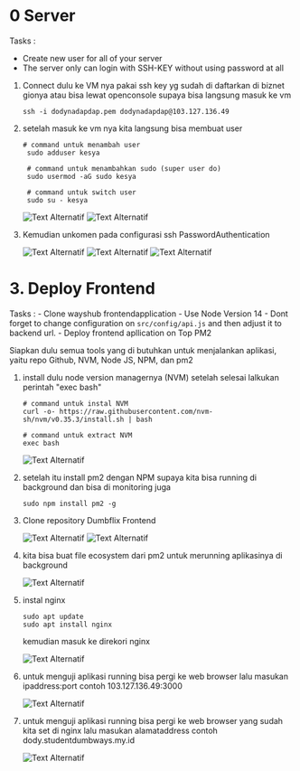 # 0 Server
Tasks :
- Create new user for all of your server
- The server only can login with SSH-KEY without using password at all

1. Connect dulu ke VM nya pakai ssh key yg sudah di daftarkan di biznet gionya atau bisa lewat openconsole supaya bisa langsung masuk ke vm
   ```
   ssh -i dodynadapdap.pem dodynadapdap@103.127.136.49
   ```
2. setelah masuk ke vm nya kita langsung bisa membuat user
   ```
   # command untuk menambah user
    sudo adduser kesya
    
    # command untuk menambahkan sudo (super user do)
    sudo usermod -aG sudo kesya
    
    # command untuk switch user
    sudo su - kesya
   ```
   ![Text Alternatif](foto/server.png)
   ![Text Alternatif](foto/server1.png)
3. Kemudian unkomen pada configurasi ssh PasswordAuthentication
   
   ![Text Alternatif](foto/server2.png)
   ![Text Alternatif](foto/server3.png)
   ![Text Alternatif](foto/server4.png)
   
# 3. Deploy Frontend   
Tasks :
	- Clone wayshub frontendapplication
	- Use Node Version 14
	- Dont forget to change configuration on `src/config/api.js` and then adjust it to backend url.
	- Deploy  frontend apllication on Top PM2

Siapkan dulu semua tools yang di butuhkan untuk menjalankan aplikasi, yaitu repo Github, NVM, Node JS, NPM, dan pm2

1. install dulu node version managernya (NVM) setelah selesai lalkukan perintah "exec bash"
   ```
   # command untuk instal NVM
   curl -o- https://raw.githubusercontent.com/nvm-sh/nvm/v0.35.3/install.sh | bash

   # command untuk extract NVM
   exec bash
   ```	
   ![Text Alternatif](foto/nvm.png)

2. setelah itu install pm2 dengan NPM supaya kita bisa running di background dan bisa di monitoring juga
   ```
   sudo npm install pm2 -g
   ```

3. Clone repository Dumbflix Frontend

   ![Text Alternatif](foto/frontend.png)
   ![Text Alternatif](foto/frontend1.png)

4. kita bisa buat file ecosystem dari pm2 untuk merunning aplikasinya di background
   
   ![Text Alternatif](foto/frontend2.png)

5. instal nginx
   ```
   sudo apt update
   sudo apt install nginx
   ```
   kemudian masuk ke direkori nginx

   ![Text Alternatif](foto/nginx.png)

6. untuk menguji aplikasi running bisa pergi ke web browser lalu masukan ipaddress:port contoh 103.127.136.49:3000

    ![Text Alternatif](foto/frontend2.png)

7.  untuk menguji aplikasi running bisa pergi ke web browser yang sudah kita set di nginx lalu masukan alamataddress contoh dody.studentdumbways.my.id

    ![Text Alternatif](foto/frontend2.png)

   
   


